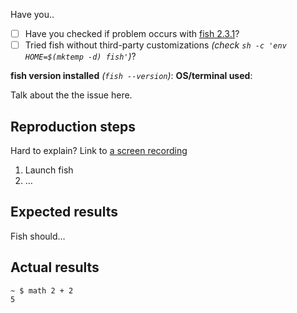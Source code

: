 <!-- check if this problem is already solved! github.com/issues?q=is:issue+user:fish-shell -->
Have you..
- [ ] Have you checked if problem occurs with [fish 2.3.1](/fish-shell/fish-shell/releases/tag/2.3.1)?
- [ ] Tried fish without third-party customizations *(check `sh -c 'env HOME=$(mktemp -d) fish'`)*?

**fish version installed** *(`fish --version`)*:
**OS/terminal used**: 

Talk about the the issue here. 

## Reproduction steps
Hard to explain? Link to [a screen recording](https://asciinema.org)

1. Launch fish
2. …

## Expected results
Fish should…

## Actual results
	~ $ math 2 + 2
	5
